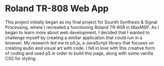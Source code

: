 # Roland TR-808 Web App

This project initially began as my final project for Sounth Synthesis & Signal Processing, where I recreated a functioning Roland TR-808 in MaxMSP.  As I began to learn more about web development, I decided that I wanted to challenge myself by creating a similar application that could run in a browser.  My research led me to p5.js, a JavaScript library that focuses on creating audio and visual art with code.  I fell in love with this creative form of coding and used p5 in order to build this page, along with some vanilla CSS for styling.

